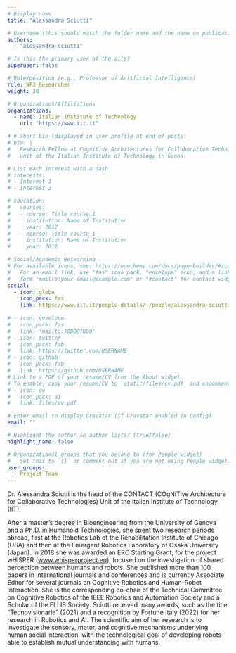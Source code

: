 ```yaml
---
# Display name
title: "Alessandra Sciutti"

# Username (this should match the folder name and the name on publications)
authors:
  - "alessandra-sciutti"

# Is this the primary user of the site?
superuser: false

# Role/position (e.g., Professor of Artificial Intelligence)
role: WP3 Researcher
weight: 30

# Organizations/Affiliations
organizations:
  - name: Italian Institute of Technology
    url: "https://www.iit.it"

# # Short bio (displayed in user profile at end of posts)
# bio: |
#   Research Fellow at Cognitive Architectures for Collaborative Technologies
#   unit of the Italian Institute of Technology in Genoa.

# List each interest with a dash
# interests:
# - Interest 1
# - Interest 2

# education:
#   courses:
#   - course: Title course 1
#     institution: Name of Institution
#     year: 2012
#   - course: Title course 1
#     institution: Name of Institution
#     year: 2012

# Social/Academic Networking
# For available icons, see: https://wowchemy.com/docs/page-builder/#icons
#   For an email link, use "fas" icon pack, "envelope" icon, and a link in the
#   form "mailto:your-email@example.com" or "#contact" for contact widget.
social:
  - icon: globe
    icon_pack: fas
    link: https://www.iit.it/people-details/-/people/alessandra-sciutti
    
# - icon: envelope
#   icon_pack: fas
#   link: 'mailto:TODO@TODO'
# - icon: twitter
#   icon_pack: fab
#   link: https://twitter.com/USERNAME
# - icon: github
#   icon_pack: fab
#   link: https://github.com/USERNAME
# Link to a PDF of your resume/CV from the About widget.
# To enable, copy your resume/CV to `static/files/cv.pdf` and uncomment the lines below.
# - icon: cv
#   icon_pack: ai
#   link: files/cv.pdf

# Enter email to display Gravatar (if Gravatar enabled in Config)
email: ""

# Highlight the author in author lists? (true/false)
highlight_name: false

# Organizational groups that you belong to (for People widget)
#   Set this to `[]` or comment out if you are not using People widget.
user_groups:
  - Project Team
---
```


Dr. Alessandra Sciutti is the head of the CONTACT (COgNiTive Architecture for Collaborative Technologies) Unit of the
Italian Institute of Technology (IIT). 

After a master’s degree in Bioengineering from the University of Genova and a
Ph.D. in Humanoid Technologies, she spent two research periods abroad, first at the Robotics Lab of the Rehabilitation
Institute of Chicago (USA) and then at the Emergent Robotics Laboratory of Osaka University (Japan). In 2018 she was
awarded an ERC Starting Grant, for the project wHiSPER (www.whisperproject.eu), focused on the investigation of shared
perception between humans and robots. She published more than 100 papers in international journals and conferences and
is currently Associate Editor for several journals on Cognitive Robotics and Human-Robot Interaction. She is the
corresponding co-chair of the Technical Committee on Cognitive Robotics of the IEEE Robotics and Automation Society and
a Scholar of the ELLIS Society. Sciutti received many awards, such as the title “Tecnovisionarie” (2021) and a
recognition by Fortune Italy (2022) for her research in Robotics and AI. The scientific aim of her research is to
investigate the sensory, motor, and cognitive mechanisms underlying human social interaction, with the technological
goal of developing robots able to establish mutual understanding with humans. 
